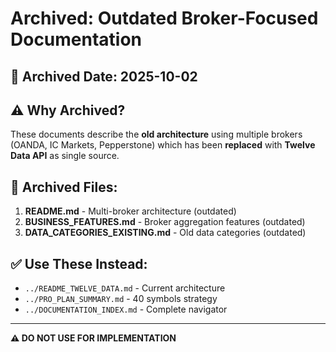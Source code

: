 # Archived: Outdated Broker-Focused Documentation

## 📅 Archived Date: 2025-10-02

## ⚠️ Why Archived?

These documents describe the **old architecture** using multiple brokers (OANDA, IC Markets, Pepperstone) which has been **replaced** with **Twelve Data API** as single source.

## 📁 Archived Files:

1. **README.md** - Multi-broker architecture (outdated)
2. **BUSINESS_FEATURES.md** - Broker aggregation features (outdated)  
3. **DATA_CATEGORIES_EXISTING.md** - Old data categories (outdated)

## ✅ Use These Instead:

- `../README_TWELVE_DATA.md` - Current architecture
- `../PRO_PLAN_SUMMARY.md` - 40 symbols strategy
- `../DOCUMENTATION_INDEX.md` - Complete navigator

---

**⚠️ DO NOT USE FOR IMPLEMENTATION**
